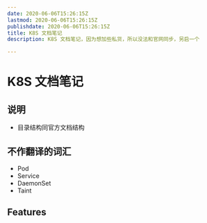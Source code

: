 ```yaml
---
date: 2020-06-06T15:26:15Z
lastmod: 2020-06-06T15:26:15Z
publishdate: 2020-06-06T15:26:15Z
title: K8S 文档笔记
description: K8S 文档笔记，因为想加些私货，所以没法和官网同步，另启一个

---
```


# K8S 文档笔记

## 说明

- 目录结构同官方文档结构

## 不作翻译的词汇

- Pod
- Service
- DaemonSet
- Taint
## Features
